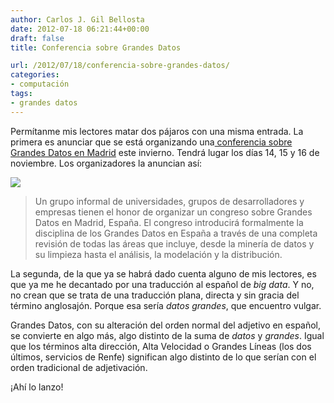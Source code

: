 ```yaml
---
author: Carlos J. Gil Bellosta
date: 2012-07-18 06:21:44+00:00
draft: false
title: Conferencia sobre Grandes Datos

url: /2012/07/18/conferencia-sobre-grandes-datos/
categories:
- computación
tags:
- grandes datos
---
```


Permítanme mis lectores matar dos pájaros con una misma entrada. La primera es anunciar que se está organizando una[ conferencia sobre Grandes Datos en Madrid](http://www.bigdataspain.com/) este invierno. Tendrá lugar los días 14, 15 y 16 de noviembre. Los organizadores la anuncian así:

[![](/wp-uploads/2012/07/logo_big_data_spain.png)
](/wp-uploads/2012/07/logo_big_data_spain.png)



<blockquote>Un grupo informal de universidades, grupos de desarrolladores y empresas tienen el honor de organizar un congreso sobre Grandes Datos en Madrid, España. El congreso introducirá formalmente la disciplina de los Grandes Datos en España a través de una completa revisión de todas las áreas que incluye, desde la minería de datos y su limpieza hasta el análisis, la modelación y la distribución.</blockquote>



La segunda, de la que ya se habrá dado cuenta alguno de mis lectores, es que ya me he decantado por una traducción al español de _big data_. Y no, no crean que se trata de una traducción plana, directa y sin gracia del término anglosajón. Porque esa sería _datos grandes_, que encuentro vulgar.

Grandes Datos, con su alteración del orden normal del adjetivo en español, se convierte en algo más, algo distinto de la suma de _datos_ y _grandes_. Igual que los términos alta dirección, Alta Velocidad o Grandes Líneas (los dos últimos, servicios de Renfe) significan algo distinto de lo que serían con el orden tradicional de adjetivación.

¡Ahí lo lanzo!

